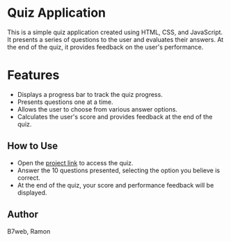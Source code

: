 # Quiz Application

This is a simple quiz application created using HTML, CSS, and JavaScript. It presents a series of questions to the user and evaluates their answers. At the end of the quiz, it provides feedback on the user's performance.

# Features
- Displays a progress bar to track the quiz progress.
- Presents questions one at a time.
- Allows the user to choose from various answer options.
- Calculates the user's score and provides feedback at the end of the quiz.

## How to Use

- Open the [project link](https://ramon-braga.github.io/javascript-quiz/) to access the quiz.
- Answer the 10 questions presented, selecting the option you believe is correct.
- At the end of the quiz, your score and performance feedback will be displayed.

## Author
B7web, Ramon
